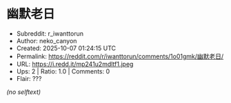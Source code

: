# 幽默老日

- Subreddit: r_iwanttorun
- Author: neko_canyon
- Created: 2025-10-07 01:24:15 UTC
- Permalink: https://reddit.com/r/iwanttorun/comments/1o01gmk/幽默老日/
- URL: https://i.redd.it/mp241u2mdltf1.jpeg
- Ups: 2 | Ratio: 1.0 | Comments: 0
- Flair: ???

_(no selftext)_
